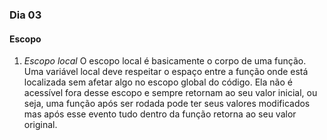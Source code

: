 ### Dia 03

#### Escopo

01. _Escopo local_
O escopo local é basicamente o corpo de uma função. Uma variável local deve respeitar o espaço entre a função onde está localizada sem afetar algo no escopo global do código. Ela não é acessível fora desse escopo e sempre retornam ao seu valor inicial, ou seja, uma função após ser rodada pode ter seus valores modificados mas após esse evento tudo dentro da função retorna ao seu valor original.

